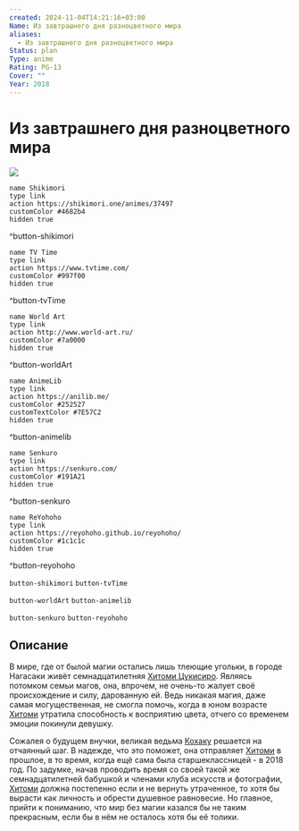 ```yaml
---
created: 2024-11-04T14:21:16+03:00
Name: Из завтрашнего дня разноцветного мира
aliases:
  - Из завтрашнего дня разноцветного мира
Status: plan
Type: anime
Rating: PG-13
Cover: ""
Year: 2018
---
```


# Из завтрашнего дня разноцветного мира

![](https://nyaa.shikimori.one/uploads/poster/animes/37497/de534a654d2cc40c9cf741e283477d2c.jpeg)

```button
name Shikimori
type link
action https://shikimori.one/animes/37497
customColor #4682b4
hidden true
```
^button-shikimori

```button
name TV Time
type link
action https://www.tvtime.com/
customColor #997f00
hidden true
```
^button-tvTime

```button
name World Art
type link
action http://www.world-art.ru/
customColor #7a0000
hidden true
```
^button-worldArt

```button
name AnimeLib
type link
action https://anilib.me/
customColor #252527
customTextColor #7E57C2
hidden true
```
^button-animelib

```button
name Senkuro
type link
action https://senkuro.com/
customColor #191A21
hidden true
```
^button-senkuro

```button
name ReYohoho
type link
action https://reyohoho.github.io/reyohoho/
customColor #1c1c1c
hidden true
```
^button-reyohoho

`button-shikimori` `button-tvTime`

`button-worldArt` `button-animelib`

`button-senkuro` `button-reyohoho`

## Описание

В мире, где от былой магии остались лишь тлеющие угольки, в городе Нагасаки живёт семнадцатилетняя [Хитоми Цукисиро](https://shikimori.one/characters/160190-hitomi-tsukishiro). Являясь потомком семьи магов, она, впрочем, не очень-то жалует своё происхождение и силу, дарованную ей. Ведь никакая магия, даже самая могущественная, не смогла помочь, когда в юном возрасте [Хитоми](https://shikimori.one/characters/160190-hitomi-tsukishiro) утратила способность к восприятию цвета, отчего со временем эмоции покинули девушку.

Сожалея о будущем внучки, великая ведьма [Кохаку](https://shikimori.one/characters/160191-kohaku-tsukishiro) решается на отчаянный шаг. В надежде, что это поможет, она отправляет [Хитоми](https://shikimori.one/characters/160190-hitomi-tsukishiro) в прошлое, в то время, когда ещё сама была старшеклассницей - в 2018 год. По задумке, начав проводить время со своей такой же семнадцатилетней бабушкой и членами клуба искусств и фотографии, [Хитоми](https://shikimori.one/characters/160190-hitomi-tsukishiro) должна постепенно если и не вернуть утраченное, то хотя бы вырасти как личность и обрести душевное равновесие. Но главное, прийти к пониманию, что мир без магии казался бы не таким прекрасным, если бы в нём не осталось хотя бы её толики.
